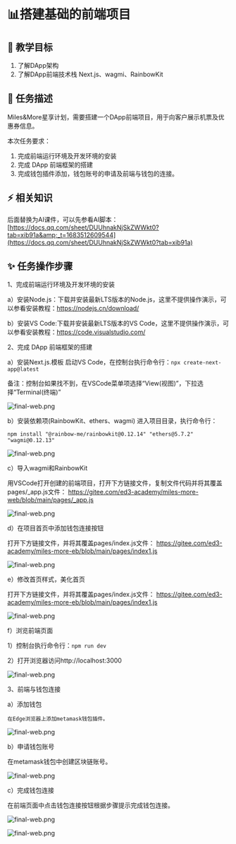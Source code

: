 # 📊搭建基础的前端项目

## **🚧 教学目标**

1. 了解DApp架构
2. 了解DApp前端技术栈 Next.js、wagmi、RainbowKit

## **💚 任务描述**

 Miles&More星享计划，需要搭建一个DApp前端项目，用于向客户展示机票及优惠券信息。

本次任务要求：

1. 完成前端运行环境及开发环境的安装
2. 完成 DApp 前端框架的搭建
3. 完成钱包插件添加，钱包账号的申请及前端与钱包的连接。

## **⚡ 相关知识**

 后面替换为AI课件，可以先参看AI脚本：[https://docs.qq.com/sheet/DUUhnakNjSkZWWkt0?tab=xib91a&amp;_t=1683512609544](https://docs.qq.com/sheet/DUUhnakNjSkZWWkt0?tab=xib91a)

## **✨ 任务操作步骤**

1、完成前端运行环境及开发环境的安装

a）安装Node.js：下载并安装最新LTS版本的Node.js，这里不提供操作演示，可以参看安装教程：https://nodejs.cn/download/

b）安装VS Code:下载并安装最新LTS版本的VS Code，这里不提供操作演示，可以参看安装教程：https://code.visualstudio.com/

2、完成 DApp 前端框架的搭建

a）安装Next.js.模板
启动VS Code，在控制台执行命令行：`npx create-next-app@latest`

备注：控制台如果找不到，在VSCode菜单项选择“View(视图)”，下拉选择“Terminal(终端)”

![final-web.png](https://i.postimg.cc/7LLF7bQP/t1-01.png)

b）安装依赖项(RainbowKit、ethers、wagmi)
   进入项目目录，执行命令行：

```
npm install "@rainbow-me/rainbowkit@0.12.14" "ethers@5.7.2" "wagmi@0.12.13"
```

![final-web.png](https://i.postimg.cc/nzVbqDvM/t1-02.png)

 c）导入wagmi和RainbowKit

用VSCode打开创建的前端项目，打开下方链接文件，复制文件代码并将其覆盖pages/_app.js文件：
 https://gitee.com/ed3-academy/miles-more-web/blob/main/pages/_app.js

![final-web.png](https://i.postimg.cc/pX9MHSKd/t1-03.png)

d）在项目首页中添加钱包连接按钮

   打开下方链接文件，并将其覆盖pages/index.js文件：
https://gitee.com/ed3-academy/miles-more-eb/blob/main/pages/index1.js

![final-web.png](https://i.postimg.cc/263CMSwH/t1-04.png)

e）修改首页样式，美化首页

   打开下方链接文件，并将其覆盖pages/index.js文件：
https://gitee.com/ed3-academy/miles-more-eb/blob/main/pages/index1.js

![final-web.png](https://i.postimg.cc/WbV1bTb4/t1-05.png)

f）浏览前端页面

   1）控制台执行命令行：`npm run dev`

   2）打开浏览器访问http://localhost:3000

![final-web.png](https://i.postimg.cc/0NL0zcQP/t1-06.png)

3、前端与钱包连接

a）添加钱包

    在Edge浏览器上添加metamask钱包插件。

![final-web.png](https://i.postimg.cc/3JMDMCCp/t1-17.png)

b）申请钱包账号

在metamask钱包中创建区块链账号。

![final-web.png](https://i.postimg.cc/0yf7YWKx/t1-21.png)

c）完成钱包连接

在前端页面中点击钱包连接按钮根据步骤提示完成钱包连接。

![final-web.png](https://i.postimg.cc/SspwFPs3/t1-19.png)

![final-web.png](https://i.postimg.cc/qq6ns1cB/t1-20.png)

